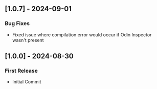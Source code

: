 ## [1.0.7] - 2024-09-01
### Bug Fixes
- Fixed issue where compilation error would occur if Odin Inspector wasn't present


## [1.0.0] - 2024-08-30
### First Release
- Initial Commit